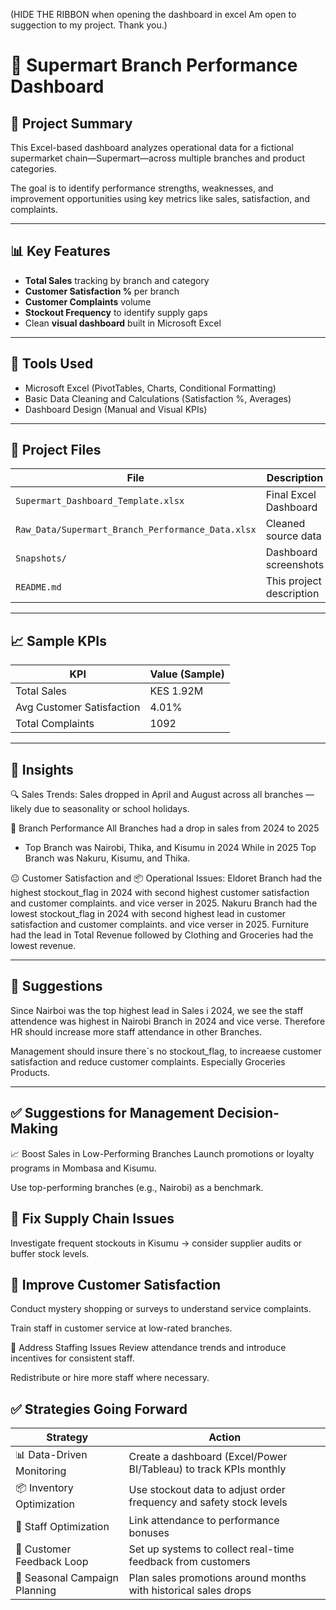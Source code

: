 (HIDE THE RIBBON when opening the dashboard in excel
Am open to suggection to my project. Thank you.)
# 🛒 Supermart Branch Performance Dashboard

## 📌 Project Summary

This Excel-based dashboard analyzes operational data for a fictional supermarket chain—Supermart—across multiple branches and product categories.

The goal is to identify performance strengths, weaknesses, and improvement opportunities using key metrics like sales, satisfaction, and complaints.

---

## 📊 Key Features

- **Total Sales** tracking by branch and category  
- **Customer Satisfaction %** per branch  
- **Customer Complaints** volume  
- **Stockout Frequency** to identify supply gaps  
- Clean **visual dashboard** built in Microsoft Excel

---

## 🔧 Tools Used
- Microsoft Excel (PivotTables, Charts, Conditional Formatting)
- Basic Data Cleaning and Calculations (Satisfaction %, Averages)
- Dashboard Design (Manual and Visual KPIs)

---

## 📁 Project Files

| File | Description |
|------|-------------|
| `Supermart_Dashboard_Template.xlsx` | Final Excel Dashboard |
| `Raw_Data/Supermart_Branch_Performance_Data.xlsx` | Cleaned source data |
| `Snapshots/` | Dashboard screenshots |
| `README.md` | This project description |

---

## 📈 Sample KPIs

| KPI | Value (Sample) |
|-----|----------------|
| Total Sales | KES 1.92M |
| Avg Customer Satisfaction | 4.01% |
| Total Complaints | 1092 |


---

## 🧠 Insights
🔍 Sales Trends:
Sales dropped in April and August across all branches — likely due to seasonality or school holidays.

 
🏪 Branch Performance
All Branches had a drop in sales from 2024 to 2025
- Top Branch was Nairobi, Thika, and Kisumu in 2024 While in 2025 Top Branch was Nakuru, Kisumu, and Thika.


😐 Customer Satisfaction and 📦 Operational Issues:
Eldoret Branch had the highest stockout_flag in 2024 with second highest customer satisfaction and customer complaints. and vice verser in 2025.
Nakuru Branch had the lowest stockout_flag in 2024 with second highest lead in customer satisfaction and customer complaints. and vice verser in 2025.
Furniture had the lead in Total Revenue followed by Clothing and Groceries had the lowest revenue.

---


## 💼 Suggestions

Since Nairboi was the top highest lead in Sales i 2024, we see the staff attendence was highest in Nairobi Branch in 2024 and vice verse. Therefore HR should increase more staff attendance in other Branches.

Management should insure there`s no stockout_flag, to increaese customer satisfaction and reduce customer complaints. Especially Groceries Products.


---


## ✅ Suggestions for Management Decision-Making
📈 Boost Sales in Low-Performing Branches
Launch promotions or loyalty programs in Mombasa and Kisumu.

Use top-performing branches (e.g., Nairobi) as a benchmark.

## 🛒 Fix Supply Chain Issues
Investigate frequent stockouts in Kisumu → consider supplier audits or buffer stock levels.

## 💬 Improve Customer Satisfaction
Conduct mystery shopping or surveys to understand service complaints.

Train staff in customer service at low-rated branches.

👥 Address Staffing Issues
Review attendance trends and introduce incentives for consistent staff.

Redistribute or hire more staff where necessary.



## ✅ Strategies Going Forward
Strategy                    | Action                                                       
| --------------------------------- | ------------------------------------------------------------------- |
| 📊 Data-Driven Monitoring     | Create a dashboard (Excel/Power BI/Tableau)  to track KPIs monthly
| 📦 Inventory Optimization   | Use stockout data to adjust order frequency and safety stock levels
| 💼 Staff Optimization         | Link attendance to performance bonuses
| 📣 Customer Feedback Loop     | Set up systems to collect real-time feedback from customers
| 📅 Seasonal Campaign Planning | Plan sales promotions around months with historical sales drops  
